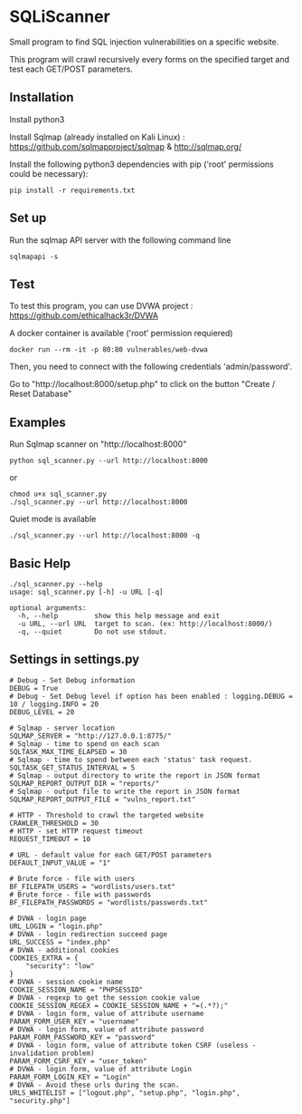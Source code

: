 # SQLiScanner
Small program to find SQL injection vulnerabilities on a specific website. 

This program will crawl recursively every forms on the specified target and test each GET/POST parameters.


## Installation

Install python3

Install Sqlmap (already installed on Kali Linux) : https://github.com/sqlmapproject/sqlmap & http://sqlmap.org/

Install the following python3 dependencies with pip ('root' permissions could be necessary):
```
pip install -r requirements.txt
```

## Set up
Run the sqlmap API server with the following command line
```
sqlmapapi -s
```

## Test
To test this program, you can use DVWA project : https://github.com/ethicalhack3r/DVWA

A docker container is available ('root' permission requiered)
```
docker run --rm -it -p 80:80 vulnerables/web-dvwa
```
Then, you need to connect with the following credentials 'admin/password'.

Go to "http://localhost:8000/setup.php" to click on the button "Create / Reset Database"

## Examples
Run Sqlmap scanner on "http://localhost:8000"
```
python sql_scanner.py --url http://localhost:8000
```
or
```
chmod u+x sql_scanner.py
./sql_scanner.py --url http://localhost:8000
```
Quiet mode is available
```
./sql_scanner.py --url http://localhost:8000 -q
```
## Basic Help
```
./sql_scanner.py --help
usage: sql_scanner.py [-h] -u URL [-q]

optional arguments:
  -h, --help         show this help message and exit
  -u URL, --url URL  target to scan. (ex: http://localhost:8000/)
  -q, --quiet        Do not use stdout.
```

## Settings in settings.py

```
# Debug - Set Debug information
DEBUG = True
# Debug - Set Debug level if option has been enabled : logging.DEBUG = 10 / logging.INFO = 20
DEBUG_LEVEL = 20 

# Sqlmap - server location
SQLMAP_SERVER = "http://127.0.0.1:8775/"
# Sqlmap - time to spend on each scan
SQLTASK_MAX_TIME_ELAPSED = 30
# Sqlmap - time to spend between each 'status' task request.
SQLTASK_GET_STATUS_INTERVAL = 5
# Sqlmap - output directory to write the report in JSON format
SQLMAP_REPORT_OUTPUT_DIR = "reports/"
# Sqlmap - output file to write the report in JSON format
SQLMAP_REPORT_OUTPUT_FILE = "vulns_report.txt"

# HTTP - Threshold to crawl the targeted website
CRAWLER_THRESHOLD = 30
# HTTP - set HTTP request timeout
REQUEST_TIMEOUT = 10

# URL - default value for each GET/POST parameters
DEFAULT_INPUT_VALUE = "1" 

# Brute force - file with users
BF_FILEPATH_USERS = "wordlists/users.txt"
# Brute force - file with passwords
BF_FILEPATH_PASSWORDS = "wordlists/passwords.txt"

# DVWA - login page
URL_LOGIN = "login.php"
# DVWA - login redirection succeed page
URL_SUCCESS = "index.php"
# DVWA - additional cookies
COOKIES_EXTRA = {
    "security": "low"
}
# DVWA - session cookie name
COOKIE_SESSION_NAME = "PHPSESSID"
# DVWA - regexp to get the session cookie value
COOKIE_SESSION_REGEX = COOKIE_SESSION_NAME + "=(.*?);"
# DVWA - login form, value of attribute username
PARAM_FORM_USER_KEY = "username"
# DVWA - login form, value of attribute password
PARAM_FORM_PASSWORD_KEY = "password"
# DVWA - login form, value of attribute token CSRF (useless - invalidation problem)
PARAM_FORM_CSRF_KEY = "user_token"
# DVWA - login form, value of attribute Login 
PARAM_FORM_LOGIN_KEY = "Login"
# DVWA - Avoid these urls during the scan.
URLS_WHITELIST = ["logout.php", "setup.php", "login.php", "security.php"]
```